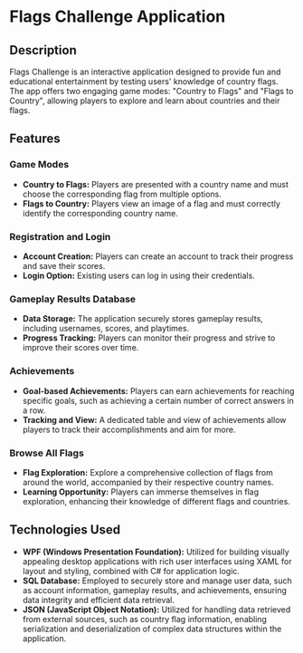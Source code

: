 
<h1>Flags Challenge Application</h1>

<h2>Description</h2>
<p>Flags Challenge is an interactive application designed to provide fun and educational entertainment by testing users' knowledge of country flags. The app offers two engaging game modes: "Country to Flags" and "Flags to Country", allowing players to explore and learn about countries and their flags.</p>

<h2>Features</h2>

<h3>Game Modes</h3>
<ul>
  <li><strong>Country to Flags:</strong> Players are presented with a country name and must choose the corresponding flag from multiple options.</li>
  <li><strong>Flags to Country:</strong> Players view an image of a flag and must correctly identify the corresponding country name.</li>
</ul>

<h3>Registration and Login</h3>
<ul>
  <li><strong>Account Creation:</strong> Players can create an account to track their progress and save their scores.</li>
  <li><strong>Login Option:</strong> Existing users can log in using their credentials.</li>
</ul>

<h3>Gameplay Results Database</h3>
<ul>
  <li><strong>Data Storage:</strong> The application securely stores gameplay results, including usernames, scores, and playtimes.</li>
  <li><strong>Progress Tracking:</strong> Players can monitor their progress and strive to improve their scores over time.</li>
</ul>

<h3>Achievements</h3>
<ul>
  <li><strong>Goal-based Achievements:</strong> Players can earn achievements for reaching specific goals, such as achieving a certain number of correct answers in a row.</li>
  <li><strong>Tracking and View:</strong> A dedicated table and view of achievements allow players to track their accomplishments and aim for more.</li>
</ul>

<h3>Browse All Flags</h3>
<ul>
  <li><strong>Flag Exploration:</strong> Explore a comprehensive collection of flags from around the world, accompanied by their respective country names.</li>
  <li><strong>Learning Opportunity:</strong> Players can immerse themselves in flag exploration, enhancing their knowledge of different flags and countries.</li>
</ul>

<h2>Technologies Used</h2>

<ul>
  <li><strong>WPF (Windows Presentation Foundation):</strong> Utilized for building visually appealing desktop applications with rich user interfaces using XAML for layout and styling, combined with C# for application logic.</li>
  <li><strong>SQL Database:</strong> Employed to securely store and manage user data, such as account information, gameplay results, and achievements, ensuring data integrity and efficient data retrieval.</li>
  <li><strong>JSON (JavaScript Object Notation):</strong> Utilized for handling data retrieved from external sources, such as country flag information, enabling serialization and deserialization of complex data structures within the application.</li>
</ul>

</body>
</html>
